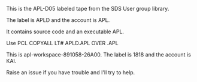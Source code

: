 This is the APL-D05 labeled tape from the SDS User group library.  

The label is APLD and the account is APL.  

It contains source code and an executable APL.

Use PCL
COPYALL LT# APLD.APL OVER .APL

This is apl-workspace-891058-26A00.  The label is 1818 and the account is KAI.

Raise an issue if you have trouble and I'll try to help.
